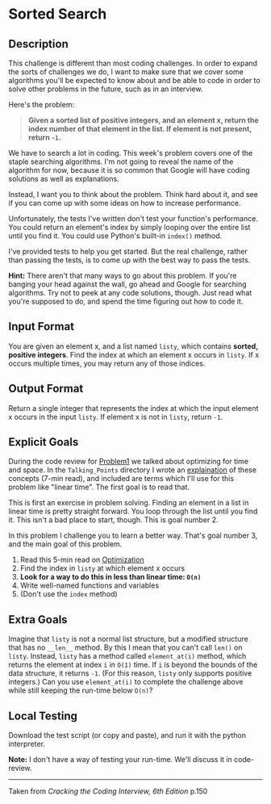# Sorted Search

Description
----

This challenge is different than most coding challenges. In order to expand the sorts of challenges we do, I want to make sure that we cover some algorithms you'll be expected to know about and be able to code in order to solve other problems in the future, such as in an interview.

Here's the problem:

>**Given a sorted list of positive integers, and an element x, return the index number of that element in the list. If element is not present, return `-1`.**

We have to search a lot in coding. This week's problem covers one of the staple searching algorithms. I'm not going to reveal the name of the algorithm for now, because it is so common that Google will have coding solutions as well as explanations.

Instead, I want you to think about the problem. Think hard about it, and see if you can come up with some ideas on how to increase performance.

Unfortunately, the tests I've written don't test your function's performance. You could return an element's index by simply looping over the entire list until you find it. You could use Python's built-in `index()` method.

I've provided tests to help you get started. But the real challenge, rather than passing the tests, is to come up with the best way to pass the tests.

**Hint:**
There aren't that many ways to go about this problem. If you're banging your head against the wall, go ahead and Google for searching algorithms. Try not to peek at any code solutions, though. Just read what you're supposed to do, and spend the time figuring out how to code it.


Input Format
----

You are given an element x, and a list named `listy`, which contains **sorted, positive integers**. Find the index at which an element x occurs in `listy`. If x occurs multiple times, you may return any of those indices.


Output Format
----

Return a single integer that represents the index at which the input element x occurs in the input `listy`. If element x is not in `listy`, return `-1`.

Explicit Goals
----

During the code review for [Problem1](https://github.com/reeddunkle/Codjo/tree/master/Problem1_Richie_Rich) we talked about optimizing for time and space. In the `Talking_Points` directory I wrote an [explaination](https://github.com/reeddunkle/Codjo/blob/master/Talking_Points/Optimizing.md) of these concepts (7-min read), and included are terms which I'll use for this problem like "linear time". The first goal is to read that.

This is first an exercise in problem solving. Finding an element in a list in linear time is pretty straight forward. You loop through the list until you find it. This isn't a bad place to start, though. This is goal number 2.

In this problem I challenge you to learn a better way. That's goal number 3, and the main goal of this problem.


1. Read this 5-min read on [Optimization](https://github.com/reeddunkle/Codjo/blob/master/References/Optimizing.md)
2. Find the index in `listy` at which element x occurs
3. **Look for a way to do this in less than linear time: `O(n)`**
4. Write well-named functions and variables
5. (Don't use the `index` method)


Extra Goals
----

Imagine that `listy` is not a normal list structure, but a modified structure that has no `__len__` method. By this I mean that you can't call `len()` on `listy`. Instead, `listy` has a method called `element_at(i)` method, which returns the element at index `i` in `O(1)` time. If `i` is beyond the bounds of the data structure, it returns `-1`. (For this reason, `listy` only supports positive integers.) Can you use `element_at(i)` to complete the challenge above while still keeping the run-time below `O(n)`?

Local Testing
----

Download the test script (or copy and paste), and run it with the python interpreter.

**Note:** I don't have a way of testing your run-time. We'll discuss it in code-review.


----

Taken from _Cracking the Coding Interview, 6th Edition_ p.150
